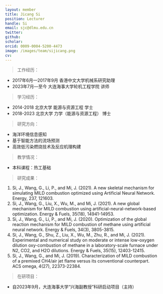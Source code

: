 ```yaml
---
layout: member
title: Jicang Si
position: Lecturer
handle: Si
email: sjc@dlmu.edu.cn
twitter: 
github: 
scholar:
orcid: 0009-0004-5200-4473
image: /images/team/sijicang.png
cv: 
---
```


> 工作经历：

- 2017年6月—2017年9月 香港中文大学机械系研究助理
- 2023年7月—至今 大连海事大学轮机工程学院 讲师

> 学习经历：

- 2014-2018 北京大学 能源与资源工程 学士
- 2018-2023 北京大学 力学（能源与资源工程） 博士


> 研究方向：

- 海洋环境信息感知
- 基于智能方法的流场预测
- 高效低污染燃烧技术及反应机理构建


> 教学情况：

- 本科课程：热工基础

> 研究成果：

1. Si, J., Wang, G., Li, P., and Mi, J. (2021). A new skeletal mechanism for simulating MILD combustion optimized using Artificial Neural Network. Energy, 237, 121603.
2. Si, J., Wang, G., Liu, X., Wu, M., and Mi, J. (2021). A new global mechanism for MILD combustion using artificial-neural-network-based optimization. Energy & Fuels, 35(18), 14941-14953.
3. Si, J., Wang, G., Li, P., and Mi, J. (2020). Optimization of the global reaction mechanism for MILD combustion of methane using artificial neural network. Energy & Fuels, 34(3), 3805-3815.
4. Si, J., Wang, G., Shu, Z., Liu, X., Wu, M., Zhu, R., and Mi, J. (2021). Experimental and numerical study on moderate or intense low-oxygen dilution oxy-combustion of methane in a laboratory-scale furnace under N2, CO2, and H2O dilutions. Energy & Fuels, 35(15), 12403-12415.
5. Si, J., Wang, G., and Mi, J. (2019). Characterization of MILD combustion of a premixed CH4/air jet flame versus its conventional counterpart. ACS omega, 4(27), 22373-22384.


> 在研项目：

- 自2023年9月，大连海事大学“兴海副教授”科研启动项目（主持）
